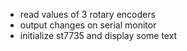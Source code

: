 * read values of 3 rotary encoders
* output changes on serial monitor
* initialize st7735 and display some text
